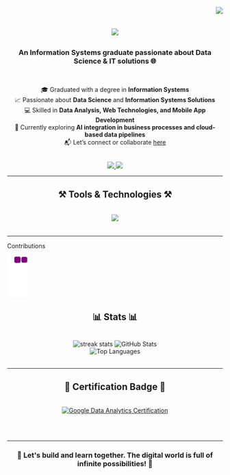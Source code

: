 <img align="right" src="https://visitor-badge.laobi.icu/badge?page_id=AlfadliRPutra.AlfadliRPutra" />
<!-- KOMENTAR: Badge pengunjung sudah tepat penempatannya di pojok kanan atas -->

<h1 align="center">
  <img src="https://readme-typing-svg.herokuapp.com/?font=Righteous&size=35&center=true&vCenter=true&width=500&height=70&duration=4000&lines=Hi+There!+👋;+I'm+Alfadli+R+Putra!;" />
</h1>
<!-- KOMENTAR: Animasi typing membuat tampilan jadi lebih hidup dan menarik -->

<h3 align="center">An Information Systems graduate passionate about Data Science & IT solutions 🌐</h3>
<!-- PERBAIKAN: Hilangkan "recent" agar tetap relevan meskipun sudah lama lulus -->

<br/>

<div align="center">

🎓 Graduated with a degree in **Information Systems**  
📈 Passionate about **Data Science** and **Information Systems Solutions**  
💻 Skilled in **Data Analysis, Web Technologies, and Mobile App Development**  
🌱 Currently exploring **AI integration in business processes and cloud-based data pipelines**  
📬 Let’s connect or collaborate [here](https://github.com/AlfadliRPutra)

</div>
<!-- PERBAIKAN: Perbaikan struktur kalimat agar lebih konsisten dan profesional -->

<br/>

<div align="center">
  <a href="https://github.com/AlfadliRPutra">
    <img src="https://img.shields.io/badge/GitHub-333333?style=for-the-badge&logo=github&logoColor=white" />
  </a>
  <a href="https://linkedin.com/in/alfadlirputra" target="_blank">
    <img src="https://img.shields.io/badge/LinkedIn-0077B5?style=for-the-badge&logo=linkedin&logoColor=white" />
  </a>
</div>
<!-- KOMENTAR: Badge sosial sudah sesuai dan responsif -->

<hr/>

<h2 align="center">⚒️ Tools & Technologies ⚒️</h2>
<br/>
<div align="center">
    <img src="https://skillicons.dev/icons?i=tensorflow,pytorch,laravel,react,flutter,nextjs" />
</div>
<!-- KOMENTAR: Gunakan juga deskripsi pendek atau tooltips jika ingin menambahkan konteks -->

<br/>
<hr/>

<!-- KOMENTAR: Animasi ular kontributor menarik, pastikan file GIF tersedia di repo -->

Contributions  
![snake gif](https://github.com/AlfadliRPutra/AlfadliRPutra/blob/output/github-contribution-grid-snake.gif)

<h2 align="center">📊 Stats 📊</h2>
<br/>
<div align="center">
   <img width=390 src="https://git-hub-streak-stats.vercel.app?user=AlfadliRPutra&theme=react&hide_border=false" alt="streak stats"/>
   <img width=390 src="https://github-readme-stats.vercel.app/api?username=AlfadliRPutra&show_icons=true&theme=react&rank_icon=github&border_radius=10" alt="GitHub Stats"/>
   <br/>
   <img width=325 src="https://github-readme-stats.vercel.app/api/top-langs/?username=AlfadliRPutra&layout=compact&theme=react&hide_border=false&border_radius=10" alt="Top Languages"/>
</div>
<!-- KOMENTAR: Statistik sudah lengkap dan menarik, bagus untuk showcase GitHub activity -->

<br/>
<hr/>

<h2 align="center">🏅 Certification Badge 🏅</h2>
<br/>
<div align="center">
  <a href="https://www.credly.com/badges/2d178f96-c604-44c9-a998-43cea778329b/public_url" target="_blank">
    <img src="https://images.credly.com/size/340x340/images/f88d800c-f59f-4a07-9396-4c4a6e849a2b/Google_Data_Analytics_Certificate.png" alt="Google Data Analytics Certification" width="150"/>
  </a>
</div>
<!-- KOMENTAR: Sertifikat resmi menambah kredibilitas. Disarankan menambahkan lebih jika ada -->

<br/><br/>

<hr/>

<div align="center">
  <h3>🌟 Let's build and learn together. The digital world is full of infinite possibilities! 🌟</h3>
</div>
<!-- KOMENTAR: Penutup yang positif dan menginspirasi. Sudah sangat baik -->

